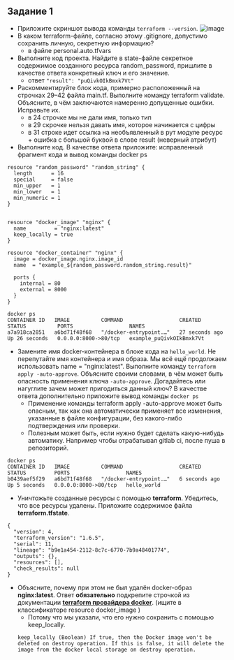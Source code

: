 
## Задание 1
- Приложите скриншот вывода команды ```terraform --version```.
![image](https://github.com/LexNezv/devops-netology/assets/60059176/11fa9839-ab92-47b1-b678-eb83bee8b5e8)
- В каком terraform-файле, согласно этому .gitignore, допустимо сохранить личную, секретную информацию?
  - в файле personal.auto.tfvars
- Выполните код проекта. Найдите в state-файле секретное содержимое созданного ресурса random_password, пришлите в качестве ответа конкретный ключ и его значение.
  - ответ ```"result": "puQivkOIkBmxk7Vt"```
- Раскомментируйте блок кода, примерно расположенный на строчках 29–42 файла main.tf. Выполните команду terraform validate. Объясните, в чём заключаются намеренно допущенные ошибки. Исправьте их.
  - в 24 строчке мы не дали имя, только тип
  - в 29 скрочке нельзя давать имя, которое начинается с цифры
  - в 31 строке идет ссылка на необъявленный в рут модуле ресурс + ошибка с большой буквой в слове result (неверный атрибут)
- Выполните код. В качестве ответа приложите: исправленный фрагмент кода и вывод команды docker ps
```
resource "random_password" "random_string" {
  length      = 16
  special     = false
  min_upper   = 1
  min_lower   = 1
  min_numeric = 1
}


resource "docker_image" "nginx" {
  name         = "nginx:latest"
  keep_locally = true
}

resource "docker_container" "nginx" {
  image = docker_image.nginx.image_id
  name  = "example_${random_password.random_string.result}"

  ports {
    internal = 80
    external = 8000
  }
}
```
```
docker ps
CONTAINER ID   IMAGE          COMMAND                  CREATED          STATUS          PORTS                  NAMES
a7a918ca2851   a6bd71f48f68   "/docker-entrypoint.…"   27 seconds ago   Up 26 seconds   0.0.0.0:8000->80/tcp   example_puQivkOIkBmxk7Vt
```
- Замените имя docker-контейнера в блоке кода на ```hello_world```. Не перепутайте имя контейнера и имя образа. Мы всё ещё продолжаем использовать name = "nginx:latest". Выполните команду ```terraform apply -auto-approve```. Объясните своими словами, в чём может быть опасность применения ключа  ```-auto-approve```. Догадайтесь или нагуглите зачем может пригодиться данный ключ? В качестве ответа дополнительно приложите вывод команды ```docker ps```
  - Применение команды terraform apply -auto-approve может быть опасным, так как она автоматически применяет все изменения, указанные в файле конфигурации, без какого-либо подтверждения или проверки.
  - Полезным может быть, если нужно будет сделать какую-нибудь автоматику. Например чтобы отрабатывал gitlab ci, после пуша в репозиторий.
```
docker ps
CONTAINER ID   IMAGE          COMMAND                  CREATED         STATUS         PORTS                  NAMES
b0439aef5f29   a6bd71f48f68   "/docker-entrypoint.…"   6 seconds ago   Up 5 seconds   0.0.0.0:8000->80/tcp   hello_world
```
- Уничтожьте созданные ресурсы с помощью **terraform**. Убедитесь, что все ресурсы удалены. Приложите содержимое файла **terraform.tfstate**.
```
{
  "version": 4,
  "terraform_version": "1.6.5",
  "serial": 11,
  "lineage": "b9e1a454-2112-8c7c-6770-7b9a48401774",
  "outputs": {},
  "resources": [],
  "check_results": null
}
```
- Объясните, почему при этом не был удалён docker-образ **nginx:latest**. Ответ **обязательно** подкрепите строчкой из документации [**terraform провайдера docker**](https://docs.comcloud.xyz/providers/kreuzwerker/docker/latest/docs).  (ищите в классификаторе resource docker_image )
  - Потому что мы указали, что его нужно сохранить с помощью keep_locally.
  ```
  keep_locally (Boolean) If true, then the Docker image won't be deleted on destroy operation. If this is false, it will delete the image from the docker local storage on destroy operation.
  ```